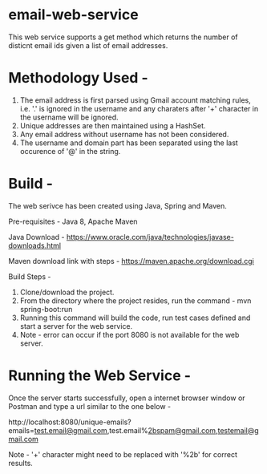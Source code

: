 # email-web-service 

This web service supports a get method which returns the number of disticnt email ids given a list of email addresses.

# Methodology Used - 
1. The email address is first parsed using Gmail account matching rules, i.e. '.' is ignored in the username and any charaters after '+' character in the username will be ignored.
2. Unique addresses are then maintained using a HashSet.
3. Any email address without username has not been considered.
4. The username and domain part has been separated using the last occurence of '@' in the string.

# Build - 
The web serivce has been created using Java, Spring and Maven. 

Pre-requisites - Java 8, Apache Maven

Java Download - https://www.oracle.com/java/technologies/javase-downloads.html

Maven download link with steps - https://maven.apache.org/download.cgi

Build Steps - 
1. Clone/download the project.
2. From the directory where the project resides, run the command -  mvn spring-boot:run
3. Running this command will build the code, run test cases defined and start a server for the web service.
4. Note - error can occur if the port 8080 is not available for the web server. 

# Running the Web Service - 

Once the server starts successfully, open a internet browser window or Postman and type a url similar to the one below - 

http://localhost:8080/unique-emails?emails=test.email@gmail.com,test.email%2bspam@gmail.com,testemail@gmail.com

Note - '+' character might need to be replaced with '%2b' for correct results.
